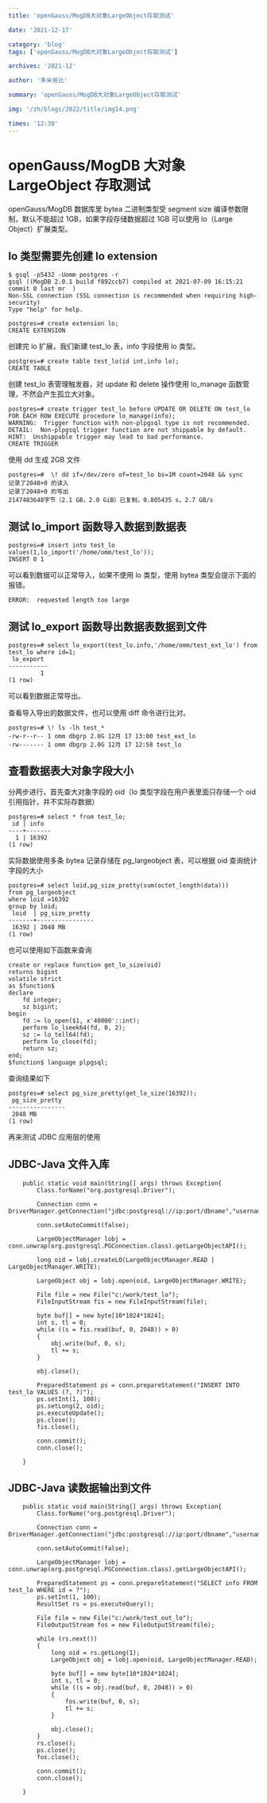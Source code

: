 ```yaml
---
title: 'openGauss/MogDB大对象LargeObject存取测试'

date: '2021-12-17'

category: 'blog'
tags: ['openGauss/MogDB大对象LargeObject存取测试']

archives: '2021-12'

author: '多米爸比'

summary: 'openGauss/MogDB大对象LargeObject存取测试'

img: '/zh/blogs/2022/title/img14.png'

times: '12:30'
---
```


# openGauss/MogDB 大对象 LargeObject 存取测试<a name="ZH-CN_TOPIC_0000001232774727"></a>

openGauss/MogDB 数据库里 bytea 二进制类型受 segment size 编译参数限制，默认不能超过 1GB，如果字段存储数据超过 1GB 可以使用 lo（Large Object）扩展类型。

## lo 类型需要先创建 lo extension<a name="section126953512333"></a>

```
$ gsql -p5432 -Uomm postgres -r
gsql ((MogDB 2.0.1 build f892ccb7) compiled at 2021-07-09 16:15:21 commit 0 last mr  )
Non-SSL connection (SSL connection is recommended when requiring high-security)
Type "help" for help.

postgres=# create extension lo;
CREATE EXTENSION
```

创建完 lo 扩展，我们新建 test_lo 表，info 字段使用 lo 类型。

```
postgres=# create table test_lo(id int,info lo);
CREATE TABLE
```

创建 test_lo 表管理触发器，对 update 和 delete 操作使用 lo_manage 函数管理，不然会产生孤立大对象。

```
postgres=# create trigger test_lo before UPDATE OR DELETE ON test_lo FOR EACH ROW EXECUTE procedure lo_manage(info);
WARNING:  Trigger function with non-plpgsql type is not recommended.
DETAIL:  Non-plpgsql trigger function are not shippable by default.
HINT:  Unshippable trigger may lead to bad performance.
CREATE TRIGGER
```

使用 dd 生成 2GB 文件

```
postgres=#  \! dd if=/dev/zero of=test_lo bs=1M count=2048 && sync
记录了2048+0 的读入
记录了2048+0 的写出
2147483648字节（2.1 GB，2.0 GiB）已复制，0.805435 s，2.7 GB/s
```

## 测试 lo_import 函数导入数据到数据表<a name="section7375536163413"></a>

```
postgres=# insert into test_lo values(1,lo_import('/home/omm/test_lo'));
INSERT 0 1
```

可以看到数据可以正常导入，如果不使用 lo 类型，使用 bytea 类型会提示下面的报错。

```
ERROR:  requested length too large
```

## 测试 lo_export 函数导出数据表数据到文件<a name="section8447154411343"></a>

```
postgres=# select lo_export(test_lo.info,'/home/omm/test_ext_lo') from test_lo where id=1;
 lo_export
-----------
         1
(1 row)
```

可以看到数据正常导出。

查看导入导出的数据文件，也可以使用 diff 命令进行比对。

```
postgres=# \! ls -lh test_*
-rw-r--r-- 1 omm dbgrp 2.0G 12月 17 13:00 test_ext_lo
-rw------- 1 omm dbgrp 2.0G 12月 17 12:58 test_lo
```

## 查看数据表大对象字段大小<a name="section5287165915349"></a>

分两步进行，首先查大对象字段的 oid（lo 类型字段在用户表里面只存储一个 oid 引用指针，并不实际存数据）

```
postgres=# select * from test_lo;
 id | info
----+-------
  1 | 16392
(1 row)
```

实际数据使用多条 bytea 记录存储在 pg_largeobject 表，可以根据 oid 查询统计字段的大小

```
postgres=# select loid,pg_size_pretty(sum(octet_length(data)))
from pg_largeobject
where loid =16392
group by loid;
 loid  | pg_size_pretty
-------+----------------
 16392 | 2048 MB
(1 row)
```

也可以使用如下函数来查询

```
create or replace function get_lo_size(oid)
returns bigint
volatile strict
as $function$
declare
    fd integer;
    sz bigint;
begin
    fd := lo_open($1, x'40000'::int);
	perform lo_lseek64(fd, 0, 2);
    sz := lo_tell64(fd);
    perform lo_close(fd);
    return sz;
end;
$function$ language plpgsql;
```

查询结果如下

```
postgres=# select pg_size_pretty(get_lo_size(16392));
 pg_size_pretty
----------------
 2048 MB
(1 row)
```

再来测试 JDBC 应用层的使用

## JDBC-Java 文件入库<a name="section156801915143711"></a>

```
	public static void main(String[] args) throws Exception{
		Class.forName("org.postgresql.Driver");

		Connection conn = DriverManager.getConnection("jdbc:postgresql://ip:port/dbname","username","password");

		conn.setAutoCommit(false);

		LargeObjectManager lobj = conn.unwrap(org.postgresql.PGConnection.class).getLargeObjectAPI();

		long oid = lobj.createLO(LargeObjectManager.READ | LargeObjectManager.WRITE);

		LargeObject obj = lobj.open(oid, LargeObjectManager.WRITE);

		File file = new File("c:/work/test_lo");
		FileInputStream fis = new FileInputStream(file);

		byte buf[] = new byte[10*1024*1024];
		int s, tl = 0;
		while ((s = fis.read(buf, 0, 2048)) > 0)
		{
		    obj.write(buf, 0, s);
		    tl += s;
		}

		obj.close();

		PreparedStatement ps = conn.prepareStatement("INSERT INTO test_lo VALUES (?, ?)");
		ps.setInt(1, 100);
		ps.setLong(2, oid);
		ps.executeUpdate();
		ps.close();
		fis.close();

		conn.commit();
		conn.close();

	}
```

## JDBC-Java 读数据输出到文件<a name="section1422319466371"></a>

```
	public static void main(String[] args) throws Exception{
		Class.forName("org.postgresql.Driver");

		Connection conn = DriverManager.getConnection("jdbc:postgresql://ip:port/dbname","username","password");

		conn.setAutoCommit(false);

		LargeObjectManager lobj = conn.unwrap(org.postgresql.PGConnection.class).getLargeObjectAPI();

		PreparedStatement ps = conn.prepareStatement("SELECT info FROM test_lo WHERE id = ?");
		ps.setInt(1, 100);
		ResultSet rs = ps.executeQuery();

		File file = new File("c:/work/test_out_lo");
		FileOutputStream fos = new FileOutputStream(file);

		while (rs.next())
		{
		    long oid = rs.getLong(1);
		    LargeObject obj = lobj.open(oid, LargeObjectManager.READ);

			byte buf[] = new byte[10*1024*1024];
			int s, tl = 0;
			while ((s = obj.read(buf, 0, 2048)) > 0)
			{
				fos.write(buf, 0, s);
			    tl += s;
			}

		    obj.close();
		}
		rs.close();
		ps.close();
		fos.close();

		conn.commit();
		conn.close();

	}
```
